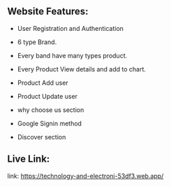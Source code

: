 ## Website Features:

- User Registration and Authentication

- 6 type Brand.

- Every band have many types product.

- Every Product View details and add to chart.

- Product Add user

- Product Update user

- why choose us section

- Google Signin method

- Discover section

## Live Link:

link: https://technology-and-electroni-53df3.web.app/